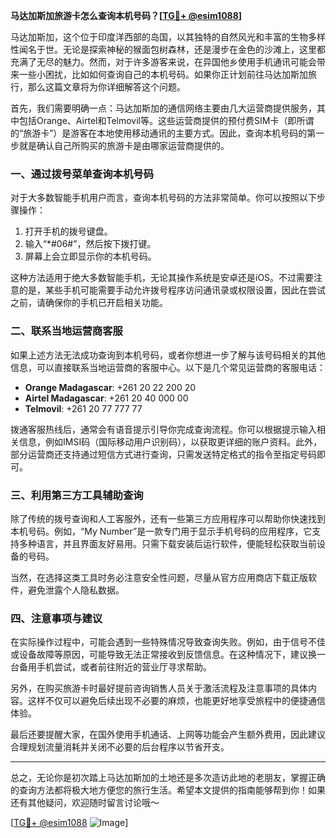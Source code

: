**马达加斯加旅游卡怎么查询本机号码？[[TG💪+ @esim1088](https://t.me/s/esim1088)]**

马达加斯加，这个位于印度洋西部的岛国，以其独特的自然风光和丰富的生物多样性闻名于世。无论是探索神秘的猴面包树森林，还是漫步在金色的沙滩上，这里都充满了无尽的魅力。然而，对于许多游客来说，在异国他乡使用手机通讯可能会带来一些小困扰，比如如何查询自己的本机号码。如果你正计划前往马达加斯加旅行，那么这篇文章将为你详细解答这个问题。

首先，我们需要明确一点：马达加斯加的通信网络主要由几大运营商提供服务，其中包括Orange、Airtel和Telmovil等。这些运营商提供的预付费SIM卡（即所谓的“旅游卡”）是游客在本地使用移动通讯的主要方式。因此，查询本机号码的第一步就是确认自己所购买的旅游卡是由哪家运营商提供的。

### **一、通过拨号菜单查询本机号码**

对于大多数智能手机用户而言，查询本机号码的方法非常简单。你可以按照以下步骤操作：

1. 打开手机的拨号键盘。
2. 输入“*#06#”，然后按下拨打键。
3. 屏幕上会立即显示你的本机号码。

这种方法适用于绝大多数智能手机，无论其操作系统是安卓还是iOS。不过需要注意的是，某些手机可能需要手动允许拨号程序访问通讯录或权限设置，因此在尝试之前，请确保你的手机已开启相关功能。

### **二、联系当地运营商客服**

如果上述方法无法成功查询到本机号码，或者你想进一步了解与该号码相关的其他信息，可以直接联系当地运营商的客服中心。以下是几个常见运营商的客服电话：

- **Orange Madagascar**: +261 20 22 200 20
- **Airtel Madagascar**: +261 20 40 000 00
- **Telmovil**: +261 20 77 777 77

拨通客服热线后，通常会有语音提示引导你完成查询流程。你可以根据提示输入相关信息，例如IMSI码（国际移动用户识别码），以获取更详细的账户资料。此外，部分运营商还支持通过短信方式进行查询，只需发送特定格式的指令至指定号码即可。

### **三、利用第三方工具辅助查询**

除了传统的拨号查询和人工客服外，还有一些第三方应用程序可以帮助你快速找到本机号码。例如，“My Number”是一款专门用于显示手机号码的应用程序，它支持多种语言，并且界面友好易用。只需下载安装后运行软件，便能轻松获取当前设备的号码。

当然，在选择这类工具时务必注意安全性问题，尽量从官方应用商店下载正版软件，避免泄露个人隐私数据。

### **四、注意事项与建议**

在实际操作过程中，可能会遇到一些特殊情况导致查询失败。例如，由于信号不佳或设备故障等原因，可能导致无法正常接收到反馈信息。在这种情况下，建议换一台备用手机尝试，或者前往附近的营业厅寻求帮助。

另外，在购买旅游卡时最好提前咨询销售人员关于激活流程及注意事项的具体内容。这样不仅可以避免后续出现不必要的麻烦，也能更好地享受旅程中的便捷通信体验。

最后还要提醒大家，在国外使用手机通话、上网等功能会产生额外费用，因此建议合理规划流量消耗并关闭不必要的后台程序以节省开支。

---

总之，无论你是初次踏上马达加斯加的土地还是多次造访此地的老朋友，掌握正确的查询方法都将极大地方便您的旅行生活。希望本文提供的指南能够帮到你！如果还有其他疑问，欢迎随时留言讨论哦～

[[TG💪+ @esim1088](https://t.me/s/esim1088) ![Image](https://i.postimg.cc/4NQfJmqS/Snipaste-2025-05-13-00-14-12.png)]